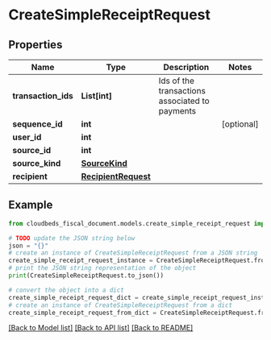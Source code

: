 # CreateSimpleReceiptRequest


## Properties

Name | Type | Description | Notes
------------ | ------------- | ------------- | -------------
**transaction_ids** | **List[int]** | Ids of the transactions associated to payments | 
**sequence_id** | **int** |  | [optional] 
**user_id** | **int** |  | 
**source_id** | **int** |  | 
**source_kind** | [**SourceKind**](SourceKind.md) |  | 
**recipient** | [**RecipientRequest**](RecipientRequest.md) |  | 

## Example

```python
from cloudbeds_fiscal_document.models.create_simple_receipt_request import CreateSimpleReceiptRequest

# TODO update the JSON string below
json = "{}"
# create an instance of CreateSimpleReceiptRequest from a JSON string
create_simple_receipt_request_instance = CreateSimpleReceiptRequest.from_json(json)
# print the JSON string representation of the object
print(CreateSimpleReceiptRequest.to_json())

# convert the object into a dict
create_simple_receipt_request_dict = create_simple_receipt_request_instance.to_dict()
# create an instance of CreateSimpleReceiptRequest from a dict
create_simple_receipt_request_from_dict = CreateSimpleReceiptRequest.from_dict(create_simple_receipt_request_dict)
```
[[Back to Model list]](../README.md#documentation-for-models) [[Back to API list]](../README.md#documentation-for-api-endpoints) [[Back to README]](../README.md)


